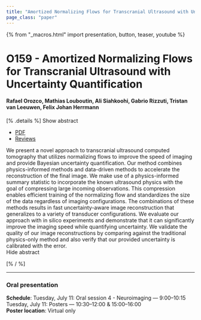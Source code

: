 ```yaml
---
title: "Amortized Normalizing Flows for Transcranial Ultrasound with Uncertainty Quantification"
page_class: "paper"
---
```


{% from "_macros.html" import presentation, button, teaser, youtube %}

# O159 - Amortized Normalizing Flows for Transcranial Ultrasound with Uncertainty Quantification

#### Rafael Orozco, Mathias Louboutin, Ali Siahkoohi, Gabrio Rizzuti, Tristan van Leeuwen, Felix Johan Herrmann


[% .details %]
<a class="toggle_visibility" data-selector=".abstract" data-level="3">Show abstract</a>
- <a href="https://openreview.net/pdf?id=LoJG-lUIlk">PDF</a>
- <a href="https://openreview.net/forum?id=LoJG-lUIlk">Reviews</a>

<p>
    <span class="abstract">
        We present a novel approach to transcranial ultrasound computed tomography that utilizes normalizing flows to improve the speed of imaging and provide Bayesian uncertainty quantification. Our method combines physics-informed methods and data-driven methods to accelerate the reconstruction of the final image. We make use of a physics-informed summary statistic to incorporate the known ultrasound physics with the goal of compressing large incoming observations. This compression enables efficient training of the normalizing flow and standardizes the size of the data regardless of imaging configurations. The combinations of these methods results in fast uncertainty-aware image reconstruction that generalizes to a variety of transducer configurations. We evaluate our approach with in silico experiments and demonstrate that it can significantly improve the imaging speed while quantifying uncertainty. We validate the quality of our image reconstructions by comparing against the traditional physics-only method and also verify that our provided uncertainty is calibrated with the error. 
        <br>
        <span class="actions"><a class="toggle_visibility" data-level="2">Hide abstract</a></span>
    </span>
</p>
[% / %]

---


### Oral presentation

**Schedule**: Tuesday, July 11: Oral session 4 - Neuroimaging — 9:00–10:15<br>Tuesday, July 11: Posters — 10:30–12:00 & 15:00–16:00<br>
**Poster location**: Virtual only


